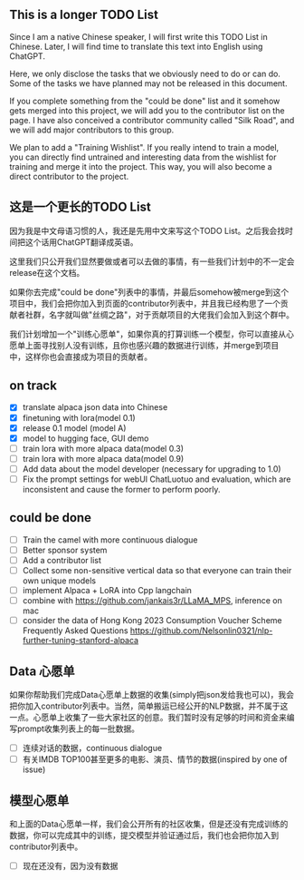 ## This is a longer TODO List

Since I am a native Chinese speaker, I will first write this TODO List in Chinese. Later, I will find time to translate this text into English using ChatGPT.

Here, we only disclose the tasks that we obviously need to do or can do. Some of the tasks we have planned may not be released in this document.

If you complete something from the "could be done" list and it somehow gets merged into this project, we will add you to the contributor list on the page. I have also conceived a contributor community called "Silk Road", and we will add major contributors to this group.

We plan to add a "Training Wishlist". If you really intend to train a model, you can directly find untrained and interesting data from the wishlist for training and merge it into the project. This way, you will also become a direct contributor to the project.

## 这是一个更长的TODO List

因为我是中文母语习惯的人，我还是先用中文来写这个TODO List。之后我会找时间把这个话用ChatGPT翻译成英语。

这里我们只公开我们显然要做或者可以去做的事情，有一些我们计划中的不一定会release在这个文档。

如果你去完成"could be done"列表中的事情，并最后somehow被merge到这个项目中，我们会把你加入到页面的contributor列表中，并且我已经构思了一个贡献者社群，名字就叫做"丝绸之路"，对于贡献项目的大佬我们会加入到这个群中。

我们计划增加一个"训练心愿单"，如果你真的打算训练一个模型，你可以直接从心愿单上面寻找别人没有训练，且你也感兴趣的数据进行训练，并merge到项目中，这样你也会直接成为项目的贡献者。

## on track
- [x] translate alpaca json data into Chinese
- [x] finetuning with lora(model 0.1)
- [x] release 0.1 model (model A)
- [x] model to hugging face, GUI demo
- [ ] train lora with more alpaca data(model 0.3)
- [ ] train lora with more alpaca data(model 0.9)
- [ ] Add data about the model developer (necessary for upgrading to 1.0)
- [ ] Fix the prompt settings for webUI ChatLuotuo and evaluation, which are inconsistent and cause the former to perform poorly.

## could be done
- [ ] Train the camel with more continuous dialogue
- [ ] Better sponsor system
- [ ] Add a contributor list
- [ ] Collect some non-sensitive vertical data so that everyone can train their own unique models
- [ ] implement Alpaca + LoRA into Cpp langchain
- [ ] combine with https://github.com/jankais3r/LLaMA_MPS, inference on mac
- [ ] consider the data of Hong Kong 2023 Consumption Voucher Scheme Frequently Asked Questions  https://github.com/Nelsonlin0321/nlp-further-tuning-stanford-alpaca

## Data 心愿单

如果你帮助我们完成Data心愿单上数据的收集(simply把json发给我也可以)，我会把你加入contributor列表中。当然，简单搬运已经公开的NLP数据，并不属于这一点。心愿单上收集了一些大家社区的创意。我们暂时没有足够的时间和资金来编写prompt收集列表上的每一批数据。

- [ ] 连续对话的数据，continuous dialogue
- [ ] 有关IMDB TOP100甚至更多的电影、演员、情节的数据(inspired by one of issue)

## 模型心愿单

和上面的Data心愿单一样，我们会公开所有的社区收集，但是还没有完成训练的数据，你可以完成其中的训练，提交模型并验证通过后，我们也会把你加入到contributor列表中。

- [ ] 现在还没有，因为没有数据

